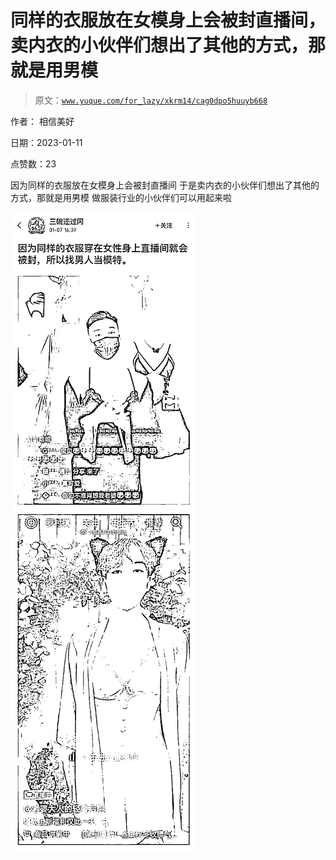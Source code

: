 # 同样的衣服放在女模身上会被封直播间，卖内衣的小伙伴们想出了其他的方式，那就是用男模

> 原文：[`www.yuque.com/for_lazy/xkrm14/cag0dpo5huuyb668`](https://www.yuque.com/for_lazy/xkrm14/cag0dpo5huuyb668)

作者： 相信美好 

日期：2023-01-11 

点赞数：23 

因为同样的衣服放在女模身上会被封直播间 于是卖内衣的小伙伴们想出了其他的方式，那就是用男模 做服装行业的小伙伴们可以用起来啦 

![](img/7146014227d903073d4ac1dc403690c8.png)  

